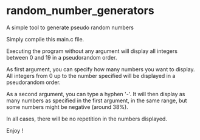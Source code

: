 # random_number_generators
A simple tool to generate pseudo random numbers

Simply compile this main.c file.

Executing the program without any argument will display all integers
between 0 and 19 in a pseudorandom order.

As first argument, you can specify how many numbers you want to display.
All integers from 0 up to the number specified will be displayed in a
pseudorandom order.

As a second argument, you can type a hyphen '-'.
It will then display as many numbers as specified in the first argument, in
the same range, but some numbers might be negative (around 38%).

In all cases, there will be no repetition in the numbers displayed.

Enjoy !
